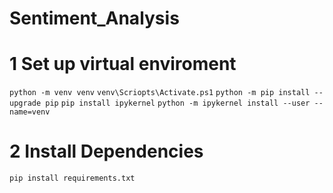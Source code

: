 # Sentiment_Analysis

# 1 Set up virtual enviroment
`` python -m venv venv ``
`` venv\Scriopts\Activate.ps1 ``
`` python -m pip install --upgrade pip ``
`` pip install ipykernel ``
`` python -m ipykernel install --user --name=venv ``

# 2 Install Dependencies 
`` pip install requirements.txt ``
